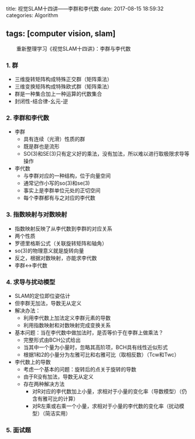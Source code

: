 title: 视觉SLAM十四讲——李群和李代数
date: 2017-08-15 18:59:32
categories: Algorithm

tags: [computer vision, slam]
---

　　重新整理学习《视觉SLAM十四讲》：李群与李代数
<!-- more -->

### 1. 群

- 三维旋转矩阵构成特殊正交群（矩阵乘法）
- 三维变换矩阵构成特殊欧式群（矩阵乘法）
- 群是一种集合加上一种运算的代数集合
- 封闭性-结合律-幺元-逆

### 2. 李群和李代数

- 李群
  - 具有连续（光滑）性质的群
  - 既是群也是流形
  - SO(3)和SE(3)只有定义好的乘法，没有加法，所以难以进行取极限求导等操作
- 李代数
  - 与李群对应的一种结构，位于向量空间
  - 通常记作小写的so(3)和se(3)
  - 事实上是李群单位元处的正切空间
  - 每个李群都有与之对应的李代数

### 3. 指数映射与对数映射

- 指数映射反映了从李代数到李群的对应关系
- 两个性质
- 罗德里格斯公式（关联旋转矩阵和轴角）
- so(3)的物理意义就是旋转向量
- 反之，根据对数映射，亦能求李代数
- 李群<->李代数

### 4. 求导与扰动模型

- SLAM的定位即位姿估计
- 但李群无加法，导数无从定义
- 解决办法：
  - 利用李代数上加法定义李群元素的导数
  - 利用指数映射和对数映射完成变换关系
- 基本问题：当在李代数中做加法时，是否等价于在李群上做乘法？
  - 完整形式由BCH公式给出
  - 当其中一个量为小量时，忽略其高阶项，BCH具有线性近似形式
  - 根据1和2的小量分为左雅可比和右雅可比（取相反数）（Tcw和Twc）
- 李代数上的导数
  - 考虑一个基本的问题：旋转后的点关于旋转的导数
  - 由于R没有加法，导数无从定义
  - 存在两种解决方法
    - 对R对应的李代数加上小量，求相对于小量的变化率（导数模型）（仍含有雅可比的计算）
    - 对R左乘或右乘一个小量，求相对于小量的李代数的变化率（扰动模型）（简洁实用）

### 5. 面试题